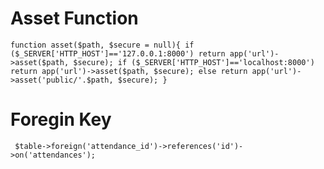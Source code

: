 # Asset Function

`function asset($path, $secure = null){
        if ($_SERVER['HTTP_HOST']=='127.0.0.1:8000')
            return app('url')->asset($path, $secure);
        if ($_SERVER['HTTP_HOST']=='localhost:8000')
            return app('url')->asset($path, $secure);
        else
            return app('url')->asset('public/'.$path, $secure);
    }
    `
    
    
   # Foregin Key
    
`
            $table->foreign('attendance_id')->references('id')->on('attendances');`
